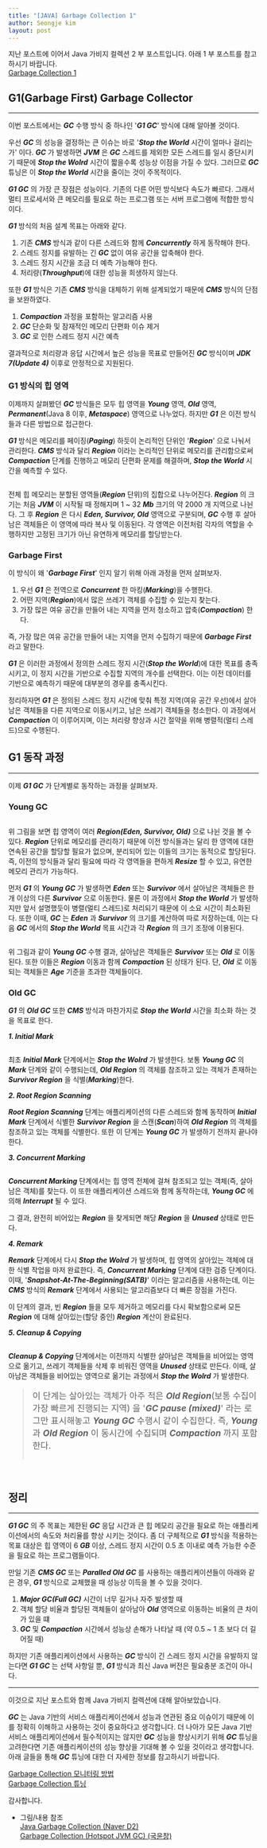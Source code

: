 ```yaml
---
title: "[JAVA] Garbage Collection 1"
author: Seongje kim
layout: post
---
```

<style>
    blockquote {
        font-size:13pt;
		padding-bottom:0.1px;
        margin-bottom:30px;
    }

	img {
		margin-left:15px;
		margin-right:30px;
		max-width:100%;
		heght:auto;
	}

	h3 {
		margin-bottom:15px;
	}
</style>

지난 포스트에 이어서 Java 가비지 컬렉션 2 부 포스트입니다.
아래 1 부 포스트를 참고하시기 바랍니다.  
[Garbage Collection 1](https://kimseongje3111.github.io/2020/01/25/java-gc1.html)

## G1(Garbage First) Garbage Collector
---

이번 포스트에서는 ***GC*** 수행 방식 중 하나인 '***G1 GC***' 방식에 대해 알아볼 것이다.

우선 ***GC*** 의 성능을 결정하는 큰 이슈는 바로 '***Stop the World*** 시간이 얼마나 걸리는가' 이다.
***GC*** 가 발생하면 ***JVM*** 은 ***GC*** 스레드를 제외한 모든 스레드를 일시 중단시키기 때문에 ***Stop the Wolrd*** 시간이 짧을수록 성능상 이점을 가질 수 있다.
그러므로 ***GC*** 튜닝은 이 ***Stop the World*** 시간을 줄이는 것이 주목적이다.

***G1 GC*** 의 가장 큰 장점은 성능이다.
기존의 다른 어떤 방식보다 속도가 빠르다.
그래서 멀티 프로세서와 큰 메모리를 필요로 하는 프로그램 또는 서버 프로그램에 적합한 방식이다.

***G1*** 방식의 처음 설계 목표는 아래와 같다.

1. 기존 ***CMS*** 방식과 같이 다른 스레드와 함께 ***Concurrently*** 하게 동작해야 한다.  
2. 스레드 정지를 유발하는 긴 ***GC*** 없이 여유 공간을 압축해야 한다.  
3. 스레드 정지 시간을 조금 더 예측 가능해야 한다.  
4. 처리량(***Throughput***)에 대한 성능을 희생하지 않는다.

또한 ***G1*** 방식은 기존 ***CMS*** 방식을 대체하기 위해 설계되었기 때문에 ***CMS*** 방식의 단점을 보완하였다.

1. ***Compaction*** 과정을 포함하는 알고리즘 사용  
2. ***GC*** 단순화 및 잠재적인 메모리 단편화 이슈 제거  
3. ***GC*** 로 인한 스레드 정지 시간 예측

결과적으로 처리량과 응답 시간에서 높은 성능을 목표로 만들어진 ***GC*** 방식이며 ***JDK 7(Update 4)*** 이후로 안정적으로 지원된다.

### G1 방식의 힙 영역  

이제까지 살펴봤던 ***GC*** 방식들은 모두 힙 영역을 ***Young*** 영역, ***Old*** 영역, ***Permanent***(Java 8 이후, ***Metaspace***) 영역으로 나누었다.
하지만 ***G1*** 은 이전 방식들과 다른 방법으로 접근한다.

***G1*** 방식은 메모리를 페이징(***Paging***) 하듯이 논리적인 단위인 '***Region***' 으로 나눠서 관리한다.
***CMS*** 방식과 달리 ***Region*** 이라는 논리적인 단위로 메모리를 관리함으로써 ***Compaction*** 단계를 진행하고 메모리 단편화 문제를 해결하며, ***Stop the World*** 시간을 예측할 수 있다.

<img src="{{ 'assets/images/java/gc/java_gc_08.png' | relative_url }}" alt=""/>

전체 힙 메모리는 분할된 영역들(***Region*** 단위)의 집합으로 나누어진다.
***Region*** 의 크기는 처음 ***JVM*** 이 시작될 때 정해지며 1 ~ 32 ***Mb*** 크기의 약 2000 개 지역으로 나뉜다.
그 후 ***Region*** 은 다시 ***Eden, Survivor, Old*** 영역으로 구분되며, ***GC*** 수행 후 살아남은 객체들은 이 영역에 따라 복사 및 이동된다.
각 영역은 이전처럼 각자의 역할을 수행하지만 고정된 크기가 아닌 유연하게 메모리를 할당받는다.

### Garbage First  

이 방식이 왜 '***Garbage First***' 인지 알기 위해 아래 과정을 먼저 살펴보자.

1. 우선 ***G1*** 은 전역으로 ***Concurrent*** 한 마킹(***Marking***)을 수행한다.  
2. 어떤 지역(***Region***)에서 많은 쓰레기 객체를 수집할 수 있는지 찾는다.  
3. 가장 많은 여유 공간을 만들어 내는 지역을 먼저 청소하고 압축(***Compaction***) 한다.

즉, 가장 많은 여유 공간을 만들어 내는 지역을 먼저 수집하기 때문에 ***Garbage First*** 라고 말한다.

***G1*** 은 이러한 과정에서 정의한 스레드 정지 시간(***Stop the World***)에 대한 목표를 충족시키고, 이 정지 시간을 기반으로 수집할 지역의 개수를 선택한다.
이는 이전 데이터를 기반으로 예측하기 때문에 대부분의 경우를 충족시킨다.

정리하자면 ***G1*** 은 정의된 스레드 정지 시간에 맞춰 특정 지역(여유 공간 우선)에서 살아남은 객체들을 다른 지역으로 이동시키고, 남은 쓰레기 객체들을 청소한다.
이 과정에서 ***Compaction*** 이 이루어지며, 이는 처리량 향상과 시간 절약을 위해 병렬적(멀티 스레드)으로 수행된다.

## G1 동작 과정
---

이제 ***G1 GC*** 가 단계별로 동작하는 과정을 살펴보자.

### Young GC  

<img src="{{ 'assets/images/java/gc/java_gc_10.png' | relative_url }}" alt=""/>

위 그림을 보면 힙 영역이 여러 ***Region(Eden, Survivor, Old)*** 으로 나뉜 것을 볼 수 있다.
***Region*** 단위로 메모리를 관리하기 때문에 이전 방식들과는 달리 한 영역에 대한 연속된 공간을 할당할 필요가 없으며, 분리되어 있는 이들의 크기는 동적으로 할당된다.
즉, 이전의 방식들과 달리 필요에 따라 각 영역들을 편하게 ***Resize*** 할 수 있고, 유연한 메모리 관리가 가능하다.

먼저 ***G1*** 의 ***Young GC*** 가 발생하면 ***Eden*** 또는 ***Survivor*** 에서 살아남은 객체들은 한 개 이상의 다른 ***Survivor*** 으로 이동한다.
물론 이 과정에서 ***Stop the World*** 가 발생하지만 앞서 설명했듯이 병렬(멀티 스레드)로 처리되기 때문에 이 소요 시간이 최소화된다.
또한 이때, ***GC*** 는 ***Eden*** 과 ***Survivor*** 의 크기를 계산하여 따로 저장하는데, 이는 다음 ***GC*** 에서의 ***Stop the World*** 목표 시간과 각 ***Region*** 의 크기 조정에 이용된다.

<img src="{{ 'assets/images/java/gc/java_gc_11.png' | relative_url }}" alt=""/>

위 그림과 같이 ***Young GC*** 수행 결과, 살아남은 객체들은 ***Survivor*** 또는 ***Old*** 로 이동된다.
또한 이들은 ***Region*** 이동과 함께 ***Compaction*** 된 상태가 된다.
단, ***Old*** 로 이동되는 객체들은 ***Age*** 기준을 초과한 객체들이다.

### Old GC  

***G1*** 의 ***Old GC*** 또한 ***CMS*** 방식과 마찬가지로 ***Stop the World*** 시간을 최소화 하는 것을 목표로 한다.

***1. Initial Mark***

<img src="{{ 'assets/images/java/gc/java_gc_12.png' | relative_url }}" alt=""/>

최초 ***Initial Mark*** 단계에서는 ***Stop the Wolrd*** 가 발생한다.
보통 ***Young GC*** 의 ***Mark*** 단계와 같이 수행되는데, ***Old Region*** 의 객체를 참조하고 있는 객체가 존재하는 ***Survivor Region*** 을 식별(***Marking***)한다.

***2. Root Region Scanning***

***Root Region Scanning*** 단계는 애플리케이션의 다른 스레드와 함께 동작하며 ***Initial Mark*** 단계에서 식별한 ***Survivor Region*** 을 스캔(***Scan***)하여 ***Old Region*** 의 객체를 참조하고 있는 객체를 식별한다.
또한 이 단계는 ***Young GC*** 가 발생하기 전까지 끝나야 한다.

***3. Concurrent Marking***

<img src="{{ 'assets/images/java/gc/java_gc_13.png' | relative_url }}" alt=""/>

***Concurrent Marking*** 단계에서는 힙 영역 전체에 걸쳐 참조되고 있는 객체(즉, 살아남은 객체)를 찾는다.
이 또한 애플리케이션 스레드와 함께 동작하는데, ***Young GC*** 에 의해 ***Interrupt*** 될 수 있다.

그 결과, 완전히 비어있는 ***Region*** 을 찾게되면 해당 ***Region*** 을 ***Unused*** 상태로 만든다.

***4. Remark***

***Remark*** 단계에서 다시 ***Stop the Wolrd*** 가 발생하며, 힙 영역의 살아있는 객체에 대한 식별 작업을 마저 완료한다.
즉, ***Concurrent Marking*** 단계에 대한 검증 단계이다.
이때, '***Snapshot-At-The-Beginning(SATB)***' 이라는 알고리즘을 사용하는데, 이는 ***CMS*** 방식의 ***Remark*** 단계에서 사용되는 알고리즘보다 더 빠른 장점을 가진다.

이 단계의 결과, 빈 ***Region*** 들을 모두 제거하고 메모리를 다시 확보함으로써 모든 ***Region*** 에 대해 살아있는(할당 중인) ***Region*** 계산이 완료된다.

***5. Cleanup & Copying***

<img src="{{ 'assets/images/java/gc/java_gc_14.png' | relative_url }}" alt=""/>

***Cleanup & Copying*** 단계에서는 이전까지 식별한 살아남은 객체들을 비어있는 영역으로 옮기고, 쓰레기 객체들을 삭제 후 비워진 영역을 ***Unused*** 상태로 만든다.
이때, 살아남은 객체들을 비어있는 영역으로 옮기는 과정에서 ***Stop the Wolrd*** 가 발생한다.

> 이 단계는 살아있는 객체가 아주 적은 ***Old Region***(보통 수집이 가장 빠르게 진행되는 지역) 을 '***GC pause (mixed)***' 라는 로그만 표시해놓고 ***Young GC*** 수행시 같이 수집한다.
즉, ***Young*** 과 ***Old Region*** 이 동시간에 수집되며 ***Compaction*** 까지 포함한다.

<img src="{{ 'assets/images/java/gc/java_gc_15.png' | relative_url }}" alt=""/>

## 정리
---

***G1 GC*** 의 주 목표는 제한된 ***GC*** 응답 시간과 큰 힙 메모리 공간을 필요로 하는 애플리케이션에서의 속도와 처리율를 향상 시키는 것이다.
좀 더 구체적으로 ***G1*** 방식을 적용하는 목표 대상은 힙 영역이 6 ***GB*** 이상, 스레드 정지 시간이 0.5 초 이내로 예측 가능한 수준을 필요로 하는 프로그램들이다.

만일 기존 ***CMS GC*** 또는 ***Paralled Old GC*** 를 사용하는 애플리케이션들이 아래와 같은 경우, ***G1*** 방식으로 교체했을 때 성능상 이득을 볼 수 있을 것이다.

1. ***Major GC(Full GC)*** 시간이 너무 길거나 자주 발생할 때  
2. 객체 할당 비율과 할당된 객체들이 살아남아 ***Old*** 영역으로 이동하는 비율의 큰 차이가 있을 떄  
3. ***GC*** 및 ***Compaction*** 시간에서 성능상 손해가 나타날 때 (약 0.5 ~ 1 초 보다 더 길어질 때)

하지만 기존 애플리케이션에서 사용하는 ***GC*** 방식이 긴 스레드 정지 시간을 유발하지 않는다면 ***G1 GC*** 는 선택 사항일 뿐, ***G1*** 방식과 최신 Java 버전은 필요충분 조건이 아니다.

***

이것으로 지난 포스트와 함께 Java 가비지 컬렉션에 대해 알아보았습니다.

***GC*** 는 Java 기반의 서비스 애플리케이션에서 성능과 연관된 중요 이슈이기 때문에 이를 정확히 이해하고 사용하는 것이 중요하다고 생각합니다.
더 나아가 모든 Java 기반 서비스 애플리케이션에서 필수적이지는 않지만 ***GC*** 성능을 향상시키기 위해 ***GC*** 튜닝을 고려한다면 기존 애플리케이션의 성능 향상을 기대해 볼 수 있을 것이라고 생각합니다.
아래 글들을 통해 ***GC*** 튜닝에 대한 더 자세한 정보를 참고하시기 바랍니다.

[Garbage Collection 모니터링 방법](https://d2.naver.com/helloworld/6043)  
[Garbage Collection 튜닝](https://d2.naver.com/helloworld/37111)

감사합니다.

- 그림/내용 참조  
[Java Garbage Collection (Naver D2)](https://d2.naver.com/helloworld/1329)  
[Garbage Collection (Hotspot JVM GC) (국윤창)](https://lazymankook.tistory.com/83)
